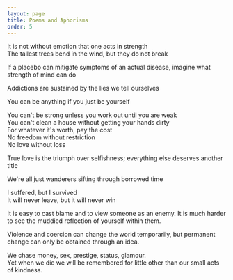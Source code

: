 ```yaml
---
layout: page
title: Poems and Aphorisms
order: 5
---
```

It is not without emotion that one acts in strength<br>
The tallest trees bend in the wind, but they do not break

If a placebo can mitigate symptoms of an actual disease, imagine what strength of mind can do

Addictions are sustained by the lies we tell ourselves

You can be anything if you just be yourself

You can't be strong unless you work out until you are weak<br>
You can't clean a house without getting your hands dirty<br>
For whatever it's worth, pay the cost<br>
No freedom without restriction<br>
No love without loss

True love is the triumph over selfishness; everything else deserves another title

We're all just wanderers sifting through borrowed time

I suffered, but I survived<br>
It will never leave, but it will never win

It is easy to cast blame and to view someone as an enemy.  It is much harder to see the muddied reflection of yourself within them.

Violence and coercion can change the world temporarily, but permanent change can only be obtained through an idea.

We chase money, sex, prestige, status, glamour.<br>Yet when we die we will be remembered for little other than our small acts of kindness.